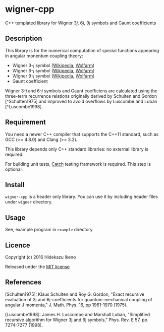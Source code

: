 # wigner-cpp

C++ templated library for Wigner 3*j*, 6*j*, 9*j* symbols and Gaunt coefficients

## Description

This library is for the numerical computation of special functions appearing in
angular monentum coupling theory:

 - Wigner 3-*j* symbol ([Wikipedia](https://en.wikipedia.org/wiki/3-j_symbol),
   [Wolfarm](http://mathworld.wolfram.com/Wigner3j-Symbol.html))
 - Wigner 6-*j* symbol ([Wikipedia](https://en.wikipedia.org/wiki/6-j_symbol),
   [Wolfarm](http://mathworld.wolfram.com/Wigner6j-Symbol.html))
 - Wigner 9-*j* symbol ([Wikipedia](https://en.wikipedia.org/wiki/9-j_symbol),
   [Wolfarm](http://mathworld.wolfram.com/Wigner9j-Symbol.html))
 - Gaunt coefficient

Wigner 3-*j* and 6-*j* symbols and Gaunt coefficiens are calculated using the
three-term recurrence relations originally derived by Schulten and Gordon
[^Schulten1975] and improved to avoid overflows by Luscombe and Luban
[^Luscombe1998].


## Requirement

You need a newer C++ compiler that supports the C++11 standard, such as
GCC (>= 4.8.0) and Clang (>= 3.2).

This library depends only C++ standard libraries: no external library is
required.


For building unit tests, [Catch](https://github.com/squared/Catch) testing
framework is required. This step is optional.


## Install

`wigner-cpp` is a header only library. You can use it by including header files
under `wigner` directory.

## Usage
See, example program in `example` directory.

## Licence

Copyright (c) 2016 Hidekazu Ikeno

Released under the [MIT license](http://opensource.org/licenses/mit-license.php)


## References

[Schulten1975]: Klaus Schulten and Roy G. Gordon, "Exact recursive evaluation
 of 3j and 6j-coefficients for quantum-mechanical coupling of angular J
 momenta," J. Math. Phys. 16, pp 1961-1970 (1975).

[Luscombe1998]: James H. Luscombe and Marshall Luban, "Simplified recursive
 algorithm for Wigner 3j and 6j symbols," Phys. Rev. E 57, pp. 7274-7277 (1998).
